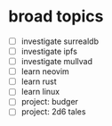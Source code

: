 # broad topics
- [ ] investigate surrealdb
- [ ] investigate ipfs
- [ ] investigate mullvad
- [ ] learn neovim
- [ ] learn rust
- [ ] learn linux
- [ ] project: budger
- [ ] project: 2d6 tales
